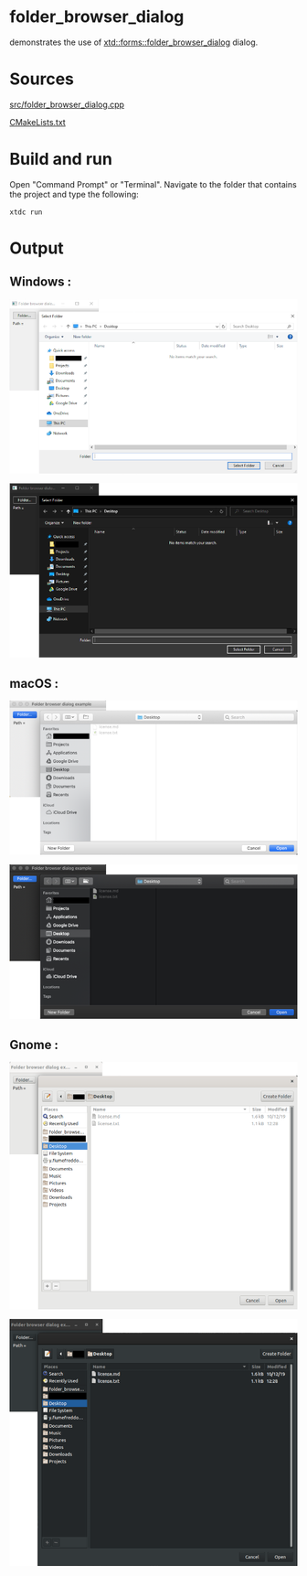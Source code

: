 # folder_browser_dialog

demonstrates the use of [xtd::forms::folder_browser_dialog](../../../src/xtd_forms/include/xtd/forms/folder_browser_dialog.hpp) dialog.

# Sources

[src/folder_browser_dialog.cpp](src/folder_browser_dialog.cpp)

[CMakeLists.txt](CMakeLists.txt)

# Build and run

Open "Command Prompt" or "Terminal". Navigate to the folder that contains the project and type the following:

```shell
xtdc run
```

# Output

## Windows :

![Screenshot](../../../docs/pictures/examples/folder_browser_dialog_w.png)

![Screenshot](../../../docs/pictures/examples/folder_browser_dialog_wd.png)

## macOS :

![Screenshot](../../../docs/pictures/examples/folder_browser_dialog_m.png)

![Screenshot](../../../docs/pictures/examples/folder_browser_dialog_md.png)

## Gnome :

![Screenshot](../../../docs/pictures/examples/folder_browser_dialog_g.png)

![Screenshot](../../../docs/pictures/examples/folder_browser_dialog_gd.png)
